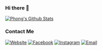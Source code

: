 ### Hi there 👋

[![Phong's Github Stats](https://github-readme-stats.vercel.app/api?username=minhphongvn&show_icons=true&count_private=true)](https://github.com/minhphongvn)

<h3>  Contact Me </h3>

<p>
<a href="https://minhphongvn.github.io" target="_blank"><img alt="Website" src="https://img.shields.io/badge/Website-minhphongvn.github.io-skyblue?style=flat-square&logo=google-chrome"></a>
<a href="https://www.facebook.com/minhphonglhu" target="_blank"><img alt="Facebook" src="https://img.shields.io/badge/Facebook-Phong%20Nguyen-blue?style=flat-square&logo=facebook"></a>
<a href="https://www.instagram.com/minhphongvn/" target="_blank"><img alt="Instagram" src="https://img.shields.io/badge/Instagram-minhphongvn-purple?style=flat-square&logo=instagram"></a>
<a href="mailto:minhphonglhu@gmail.com" target="_blank"><img alt="Email" src="https://img.shields.io/badge/Email-minhphonglhu@gmail.com-red?style=flat-square&logo=gmail"></a>
</p>
